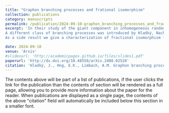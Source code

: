 ```yaml
---
title: "Graphon branching processes and frational isomorphism"
collection: publications
category: manuscripts
permalink: /publication/2024-09-10-graphon_branching_processes_and_fractional_isomorphism
excerpt: 'In their study of the giant component in inhomogeneous random graphs, Bollobás, Janson, and Riordan introduced a class of branching processes parametrized by a possibly unbounded graphon. We prove that two such branching processes have the same distribution if and only if the corresponding graphons are fractionally isomorphic, a notion introduced by Grebík and Rocha.
A different class of branching processes was introduced by Hladký, Nachmias, and Tran in relation to uniform spanning trees in finite graphs approximating a given connected graphon. We prove that two such branching processes have the same distribution if and only if the corresponding graphons are fractionally isomorphic up to scalar multiple. Combined with a recent result of Archer and Shalev, this implies that if uniform spanning trees of two dense graphs have a similar local structure, they have a similar scaling limit.
As a side result we give a characterization of fractional isomorphism for graphs as well as graphons in terms of their connected components.'

date: 2024-09-10
venue: 'Arxiv'
#slidesurl: 'http://academicpages.github.io/files/slides1.pdf'
paperurl: 'http://dx.doi.org/10.48550/arXiv.2408.02528'
citation: 'Hladký, J., Hng, E.K., Limbach, A.M. Graphon branching processes and frational isomorphism. http://dx.doi.org/10.48550/arXiv.2408.02528'
---
```


The contents above will be part of a list of publications, if the user clicks the link for the publication than the contents of section will be rendered as a full page, allowing you to provide more information about the paper for the reader. When publications are displayed as a single page, the contents of the above "citation" field will automatically be included below this section in a smaller font.